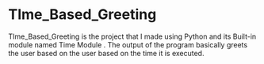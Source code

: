 # TIme_Based_Greeting
TIme_Based_Greeting is the project that I made using Python and its Built-in module named Time Module . The output of the program basically greets the user based on the user based on the time it is executed. 
